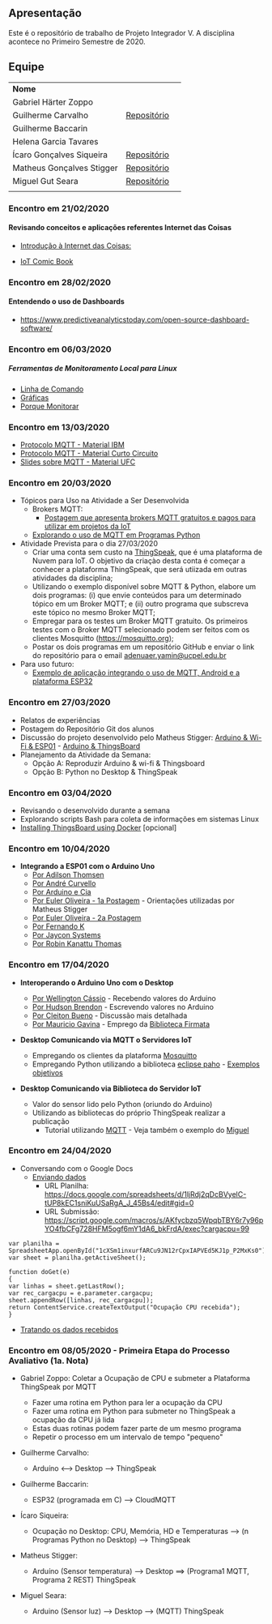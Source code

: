 ## Apresentação

Este é o repositório de trabalho de Projeto Integrador V. A disciplina acontece no Primeiro Semestre de 2020.


## Equipe

|   |   |   |
|---|--:|:--|
| **Nome** |   |
|Gabriel Härter Zoppo  |  |
|Guilherme Carvalho | [Repositório](https://github.com/carvalhoGuilherme/PI5) |
|Guilherme Baccarin | |
|Helena Garcia Tavares |  |
|Ícaro Gonçalves Siqueira  | [Repositório](https://github.com/IcaroGSiqueira/piv) |
|Matheus Gonçalves Stigger   | [Repositório](https://github.com/MGStigger/PI_V) |
|Miguel Gut Seara | [Repositório](https://github.com/miguelgut/piv_python_mqtt)|
|   |   |   | |

### Encontro em 21/02/2020

#### Revisando conceitos e aplicações referentes Internet das Coisas

  * [Introdução à Internet das Coisas:](http://olaria.ucpel.edu.br/materiais/lib/exe/fetch.php?media=iot_conceitos_tecnologias.pdf)

  * [IoT Comic Book](https://iotcomicbook.org/)

### Encontro em 28/02/2020

#### Entendendo o uso de Dashboards

  * https://www.predictiveanalyticstoday.com/open-source-dashboard-software/

### Encontro em 06/03/2020

##### Ferramentas de Monitoramento Local para Linux
  * [Linha de Comando](https://solivrebonfim.wordpress.com/2013/05/07/10-ferramentas-de-linha-de-comandos-para-monitorar-a-performance-do-linux/)
  * [Gráficas](https://homelaber.com.br/linux-dashboards-ferramentas-simples-para-monitorar-o-seu-servidor-linux/)
  * [Porque Monitorar](https://epocanegocios.globo.com/Tecnologia/noticia/2018/10/como-o-exercito-chines-pode-ter-se-infiltrado-na-apple-e-em-outras-grandes-empresas-americanas.html)

### Encontro em 13/03/2020
  * [Protocolo MQTT - Material IBM](https://www.ibm.com/developerworks/br/library/iot-mqtt-why-good-for-iot/index.html)
  * [Protocolo MQTT - Material Curto Circuito](https://www.curtocircuito.com.br/blog/introducao-ao-mqtt/)
  * [Slides sobre MQTT - Material UFC](https://pt.slideshare.net/MaurcioMoreiraNeto/protocolo-mqtt-redes-de-computadores)

### Encontro em 20/03/2020
  * Tópicos para Uso na Atividade a Ser Desenvolvida
    * Brokers MQTT:
      * [Postagem que apresenta brokers MQTT gratuitos e pagos para utilizar em projetos da IoT](https://mntolia.com/10-free-public-private-mqtt-brokers-for-testing-prototyping/)
    * [Explorando o uso de MQTT em Programas Python](https://fazbe.github.io/Usando-o-paho-mqtt-para-Python/)
  * Atividade Prevista para o dia 27/03/2020
    * Criar uma conta sem custo na [ThingSpeak](https://thingspeak.com/), que é uma plataforma de Nuvem para IoT. O objetivo da criaçào desta conta é começar a conhecer a plataforma ThingSpeak, que será utiizada em outras atividades da disciplina;
    * Utilizando o exemplo disponível sobre MQTT & Python, elabore um dois programas: (i) que envie conteúdos para um determinado tópico em um Broker MQTT; e (ii) outro programa que subscreva este tópico no mesmo Broker MQTT;
    * Empregar para os testes um Broker MQTT gratuito. Os primeiros testes com o Broker MQTT selecionado podem ser feitos com os clientes Mosquitto (https://mosquitto.org);
    * Postar os dois programas em um repositório GitHub e enviar o link do repositório para o email adenuaer.yamin@ucpel.edu.br
  * Para uso futuro:
    * [Exemplo de aplicação integrando o uso de MQTT, Android e a plataforma ESP32](https://www.filipeflop.com/blog/esp32-e-mqtt-dashboard-android/)
    
### Encontro em 27/03/2020

  * Relatos de experiências
  * Postagem do Repositório Git dos alunos
  * Discussão do projeto desenvolvido pelo Matheus Stigger: [Arduino & Wi-Fi & ESP01](https://blogmasterwalkershop.com.br/arduino/como-usar-com-arduino-modulo-wifi-esp8266-esp-01/) - [Arduino & ThingsBoard](https://thingsboard.io/docs/samples/arduino/temperature/ )
  * Planejamento da Atividade da Semana: 
    * Opção A: Reproduzir Arduino & wi-fi & Thingsboard
    * Opção B: Python no Desktop & ThingSpeak

### Encontro em 03/04/2020
  * Revisando o desenvolvido durante a semana
  * Explorando scripts Bash para coleta de informações em sistemas Linux
  * [Installing ThingsBoard using Docker](https://thingsboard.io/docs/user-guide/install/docker/) [opcional]

### Encontro em 10/04/2020
  * **Integrando a ESP01 com o Arduino Uno**
    * [Por Adilson Thomsen](https://www.filipeflop.com/blog/esp8266-arduino-tutorial/)
    * [Por André Curvello](https://www.embarcados.com.br/esp8266-com-arduino/)
    * [Por Arduino e Cia](https://www.arduinoecia.com.br/arduino-modulo-wireless-esp8266-esp-01/)
    * [Por Euler Oliveira - 1a Postagem](https://blogmasterwalkershop.com.br/arduino/como-usar-com-arduino-modulo-wifi-esp8266-esp-01/) - Orientações utilizadas por Matheus Stigger
    * [Por Euler Oliveira - 2a Postagem](https://blogmasterwalkershop.com.br/blynk/blynk-controle-do-arduino-via-wifi-com-esp8266-esp-01/)
    * [Por Fernando K](https://www.fernandok.com/2018/10/webserver-arduino-uno-com-wifi-esp01.html)
    * [Por Jaycon Systems](https://www.instructables.com/id/Using-ESP-01-and-Arduino-UNO/)
    * [Por Robin Kanattu Thomas](https://www.hackster.io/ROBINTHOMAS/programming-esp8266-esp-01-with-arduino-011389)

### Encontro em 17/04/2020

  * **Interoperando o Arduino Uno com o Desktop**
    * [Por Wellington Cássio](http://labdegaragem.com/profiles/blogs/comunicando-arduino-e-python) - Recebendo valores do Arduino
    * [Por Hudson Brendon](https://medium.com/code-rocket-blog/python-e-arduino-ganhando-produtividade-em-seus-projetos-de-internet-das-coisas-37781e21b9ee) - Escrevendo valores no Arduino
    * [Por Cleiton Bueno](https://www.embarcados.com.br/python-e-arduino-comunicacao-serial/) - Discussão mais detalhada
    * [Por Mauricio Gavina](https://www.filipeflop.com/blog/integrando-processing-e-arduino-com-a-biblioteca-firmata/) - Emprego da [Biblioteca Firmata](https://github.com/firmata/protocol)

  * **Desktop Comunicando via MQTT o Servidores IoT**
    * Empregando os clientes da plataforma [Mosquitto](https://mosquitto.org/)
    * Empregando Python utilizando a biblioteca [eclipse paho](https://www.eclipse.org/paho/) - [Exemplos objetivos](https://fazbe.github.io/Usando-o-paho-mqtt-para-Python/)
    
   * **Desktop Comunicando via Biblioteca do Servidor IoT**  
     * Valor do sensor lido pelo Python (oriundo do Arduino)
     * Utilizando as bibliotecas do próprio ThingSpeak realizar a publicação
       * Tutorial utilizando [MQTT](https://www.mathworks.com/help/thingspeak/use-desktop-mqtt-client-to-publish-to-a-channel.html) - Veja também o exemplo do [Miguel](https://github.com/miguelgut/piv_python_mqtt)

### Encontro em 24/04/2020
   * Conversando com o Google Docs
     * [Enviando dados](https://fazerlab.wordpress.com/2017/10/24/dados-em-tempo-real-com-planilha-do-google-docs/)
        * URL Planilha: https://docs.google.com/spreadsheets/d/1ljRdj2qDcBVyelC-tUP8kEC1sniKuUSaRgA_J_45Bs4/edit#gid=0
        * URL Submissão: https://script.google.com/macros/s/AKfycbzq5WpqbTBY6r7y96pYO4fbCFg728HFM5ogf6mY1dA6_bkFrdA/exec?cargacpu=99

~~~
var planilha = SpreadsheetApp.openById("1cXSm1inxurfARCu9JN12rCpxIAPVEd5KJ1p_P2MxKs0");
var sheet = planilha.getActiveSheet();

function doGet(e)
{
var linhas = sheet.getLastRow();
var rec_cargacpu = e.parameter.cargacpu;
sheet.appendRow([linhas, rec_cargacpu]);
return ContentService.createTextOutput("Ocupação CPU recebida"); 
}
~~~


  * [Tratando os dados recebidos](https://fazerlab.wordpress.com/2017/10/30/grafico-dinamico-com-google-script-e-planilha/)


### Encontro em 08/05/2020 - Primeira Etapa do Processo Avaliativo (1a. Nota)

* Gabriel Zoppo: Coletar a Ocupação de CPU e submeter a Plataforma ThingSpeak por MQTT
    * Fazer uma rotina em Python para ler a ocupação da CPU
    * Fazer uma rotina em Python para submeter no ThingSpeak a ocupação da CPU já lida
    * Estas duas rotinas podem fazer parte de um mesmo programa
    * Repetir o processo em um intervalo de tempo "pequeno"
    
* Guilherme Carvalho:
    * Arduíno <--> Desktop --> ThingSpeak

* Guilherme Baccarin:
    * ESP32 (programada em C) --> CloudMQTT
    
* Ícaro Siqueira:
    * Ocupação no Desktop: CPU, Memória, HD e Temperaturas --> (n Programas Python no Desktop) --> ThingSpeak

* Matheus Stigger:
    * Arduíno (Sensor temperatura) --> Desktop ==> (Programa1 MQTT, Programa 2 REST) ThingSpeak
    
* Miguel Seara:
    * Arduino (Sensor luz) --> Desktop --> (MQTT) ThingSpeak
